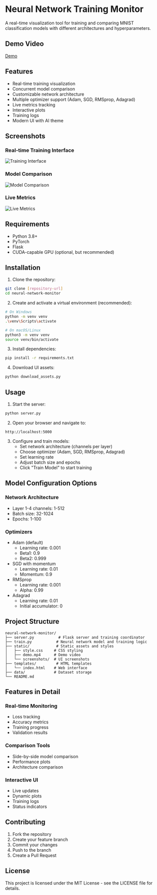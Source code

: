 # Neural Network Training Monitor

A real-time visualization tool for training and comparing MNIST classification models with different architectures and hyperparameters.

## Demo Video

[Demo](https://github.com/techpvk/ERA-V3/blob/main/s4/static/demo.mp4)

## Features

- Real-time training visualization
- Concurrent model comparison
- Customizable network architecture
- Multiple optimizer support (Adam, SGD, RMSprop, Adagrad)
- Live metrics tracking
- Interactive plots
- Training logs
- Modern UI with AI theme

## Screenshots

### Real-time Training Interface
![Training Interface](static/screenshots/interface.png)

### Model Comparison
![Model Comparison](static/screenshots/comparison.png)

### Live Metrics
![Live Metrics](static/screenshots/metrics.png)

## Requirements

- Python 3.8+
- PyTorch
- Flask
- CUDA-capable GPU (optional, but recommended)

## Installation

1. Clone the repository:
```bash
git clone [repository-url]
cd neural-network-monitor
```

2. Create and activate a virtual environment (recommended):
```bash
# On Windows
python -m venv venv
.\venv\Scripts\activate

# On macOS/Linux
python3 -m venv venv
source venv/bin/activate
```

3. Install dependencies:
```bash
pip install -r requirements.txt
```

4. Download UI assets:
```bash
python download_assets.py
```

## Usage

1. Start the server:
```bash
python server.py
```

2. Open your browser and navigate to:
```
http://localhost:5000
```

3. Configure and train models:
   - Set network architecture (channels per layer)
   - Choose optimizer (Adam, SGD, RMSprop, Adagrad)
   - Set learning rate
   - Adjust batch size and epochs
   - Click "Train Model" to start training

## Model Configuration Options

### Network Architecture
- Layer 1-4 channels: 1-512
- Batch size: 32-1024
- Epochs: 1-100

### Optimizers
- Adam (default)
  - Learning rate: 0.001
  - Beta1: 0.9
  - Beta2: 0.999
- SGD with momentum
  - Learning rate: 0.01
  - Momentum: 0.9
- RMSprop
  - Learning rate: 0.001
  - Alpha: 0.99
- Adagrad
  - Learning rate: 0.01
  - Initial accumulator: 0

## Project Structure

```
neural-network-monitor/
├── server.py           # Flask server and training coordinator
├── train.py           # Neural network model and training logic
├── static/            # Static assets and styles
│   ├── style.css     # CSS styling
│   ├── demo.mp4      # Demo video
│   └── screenshots/  # UI screenshots
├── templates/         # HTML templates
│   └── index.html    # Web interface
├── data/             # Dataset storage
└── README.md
```

## Features in Detail

### Real-time Monitoring
- Loss tracking
- Accuracy metrics
- Training progress
- Validation results

### Comparison Tools
- Side-by-side model comparison
- Performance plots
- Architecture comparison

### Interactive UI
- Live updates
- Dynamic plots
- Training logs
- Status indicators

## Contributing

1. Fork the repository
2. Create your feature branch
3. Commit your changes
4. Push to the branch
5. Create a Pull Request

## License

This project is licensed under the MIT License - see the LICENSE file for details.

